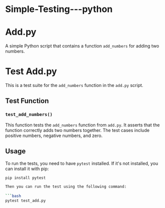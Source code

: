 # Simple-Testing---python
# Add.py

A simple Python script that contains a function `add_numbers` for adding two numbers.

# Test Add.py

This is a test suite for the `add_numbers` function in the `add.py` script.

## Test Function

### `test_add_numbers()`

This function tests the `add_numbers` function from `add.py`. It asserts that the function correctly adds two numbers together. The test cases include positive numbers, negative numbers, and zero.

## Usage

To run the tests, you need to have `pytest` installed. If it's not installed, you can install it with pip:

```bash
pip install pytest

Then you can run the test using the following command:
 
```bash
pytest test_add.py